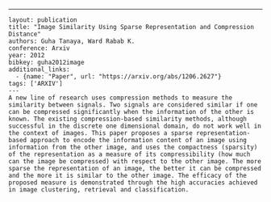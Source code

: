 ---
    layout: publication
    title: "Image Similarity Using Sparse Representation and Compression Distance"
    authors: Guha Tanaya, Ward Rabab K.
    conference: Arxiv
    year: 2012
    bibkey: guha2012image
    additional_links:
      - {name: "Paper", url: "https://arxiv.org/abs/1206.2627"}
    tags: ['ARXIV']
    ---
    A new line of research uses compression methods to measure the similarity between signals. Two signals are considered similar if one can be compressed significantly when the information of the other is known. The existing compression-based similarity methods, although successful in the discrete one dimensional domain, do not work well in the context of images. This paper proposes a sparse representation-based approach to encode the information content of an image using information from the other image, and uses the compactness (sparsity) of the representation as a measure of its compressibility (how much can the image be compressed) with respect to the other image. The more sparse the representation of an image, the better it can be compressed and the more it is similar to the other image. The efficacy of the proposed measure is demonstrated through the high accuracies achieved in image clustering, retrieval and classification.